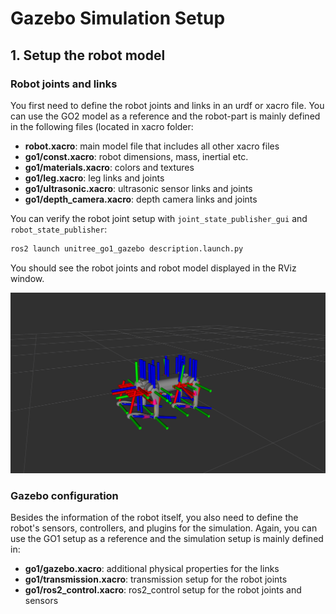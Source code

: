 # Gazebo Simulation Setup

## 1. Setup the robot model

### Robot joints and links

You first need to define the robot joints and links in an urdf or xacro file. You can use the GO2 model as a reference
and the robot-part is mainly defined in the following files (located in xacro folder:

* **robot.xacro**: main model file that includes all other xacro files
* **go1/const.xacro**: robot dimensions, mass, inertial etc.
* **go1/materials.xacro**: colors and textures
* **go1/leg.xacro**: leg links and joints
* **go1/ultrasonic.xacro**: ultrasonic sensor links and joints
* **go1/depth_camera.xacro**: depth camera links and joints

You can verify the robot joint setup with `joint_state_publisher_gui` and `robot_state_publisher`:

```bash
ros2 launch unitree_go1_gazebo description.launch.py
```

You should see the robot joints and robot model displayed in the RViz window.

![](screenshots/go1_urdf.png)

### Gazebo configuration

Besides the information of the robot itself, you also need to define the robot's sensors, controllers, and plugins for
the simulation. Again, you can use the GO1 setup as a reference and the simulation setup is mainly defined in:

* **go1/gazebo.xacro**: additional physical properties for the links
* **go1/transmission.xacro**: transmission setup for the robot joints
* **go1/ros2_control.xacro**: ros2_control setup for the robot joints and sensors

